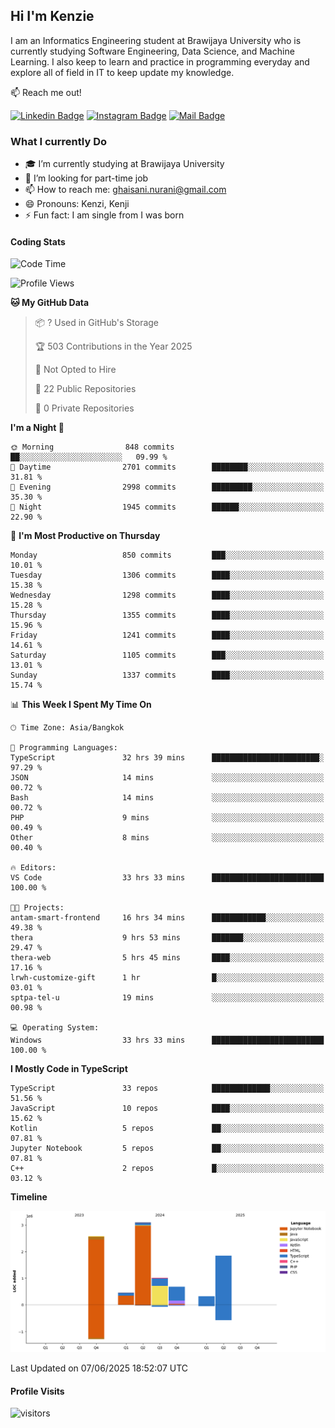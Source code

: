 ## Hi I'm Kenzie


I am an Informatics Engineering student at Brawijaya University who is currently studying Software Engineering, Data Science, and Machine Learning. I also keep to learn and practice in programming everyday and explore all of field in IT to keep update my knowledge.

:mailbox: Reach me out!

[![Linkedin Badge](https://img.shields.io/badge/-Kenzie_Taqiyassar-0e76a8?style=flat&labelColor=0e76a8&logo=linkedin&logoColor=white)](https://www.linkedin.com/in/kenzie-taqiyassar-37458b1aa/) 
[![Instagram Badge](https://img.shields.io/badge/-@__kenziehh_-e84393?style=flat&labelColor=e84393&logo=instagram&logoColor=white)](https://www.instagram.com/_kenziehh/) 
[![Mail Badge](https://img.shields.io/badge/-ghaisani.nurani-c0392b?style=flat&labelColor=c0392b&logo=gmail&logoColor=white)](mailto:ghaisani.nurani@gmail.com)

### What I currently Do

- 🎓 I’m currently studying at Brawijaya University
- 💼 I’m looking for part-time job
- 📫 How to reach me: ghaisani.nurani@gmail.com
- 😄 Pronouns: Kenzi, Kenji
- ⚡ Fun fact: I am single from I was born

#### Coding Stats
<!--START_SECTION:waka-->
![Code Time](http://img.shields.io/badge/Code%20Time-1%2C374%20hrs%2042%20mins-blue)

![Profile Views](http://img.shields.io/badge/Profile%20Views-0-blue)

**🐱 My GitHub Data** 

> 📦 ? Used in GitHub's Storage 
 > 
> 🏆 503 Contributions in the Year 2025
 > 
> 🚫 Not Opted to Hire
 > 
> 📜 22 Public Repositories 
 > 
> 🔑 0 Private Repositories 
 > 
**I'm a Night 🦉** 

```text
🌞 Morning                848 commits         ██░░░░░░░░░░░░░░░░░░░░░░░   09.99 % 
🌆 Daytime                2701 commits        ████████░░░░░░░░░░░░░░░░░   31.81 % 
🌃 Evening                2998 commits        █████████░░░░░░░░░░░░░░░░   35.30 % 
🌙 Night                  1945 commits        ██████░░░░░░░░░░░░░░░░░░░   22.90 % 
```
📅 **I'm Most Productive on Thursday** 

```text
Monday                   850 commits         ███░░░░░░░░░░░░░░░░░░░░░░   10.01 % 
Tuesday                  1306 commits        ████░░░░░░░░░░░░░░░░░░░░░   15.38 % 
Wednesday                1298 commits        ████░░░░░░░░░░░░░░░░░░░░░   15.28 % 
Thursday                 1355 commits        ████░░░░░░░░░░░░░░░░░░░░░   15.96 % 
Friday                   1241 commits        ████░░░░░░░░░░░░░░░░░░░░░   14.61 % 
Saturday                 1105 commits        ███░░░░░░░░░░░░░░░░░░░░░░   13.01 % 
Sunday                   1337 commits        ████░░░░░░░░░░░░░░░░░░░░░   15.74 % 
```


📊 **This Week I Spent My Time On** 

```text
🕑︎ Time Zone: Asia/Bangkok

💬 Programming Languages: 
TypeScript               32 hrs 39 mins      ████████████████████████░   97.29 % 
JSON                     14 mins             ░░░░░░░░░░░░░░░░░░░░░░░░░   00.72 % 
Bash                     14 mins             ░░░░░░░░░░░░░░░░░░░░░░░░░   00.72 % 
PHP                      9 mins              ░░░░░░░░░░░░░░░░░░░░░░░░░   00.49 % 
Other                    8 mins              ░░░░░░░░░░░░░░░░░░░░░░░░░   00.40 % 

🔥 Editors: 
VS Code                  33 hrs 33 mins      █████████████████████████   100.00 % 

🐱‍💻 Projects: 
antam-smart-frontend     16 hrs 34 mins      ████████████░░░░░░░░░░░░░   49.38 % 
thera                    9 hrs 53 mins       ███████░░░░░░░░░░░░░░░░░░   29.47 % 
thera-web                5 hrs 45 mins       ████░░░░░░░░░░░░░░░░░░░░░   17.16 % 
lrwh-customize-gift      1 hr                █░░░░░░░░░░░░░░░░░░░░░░░░   03.01 % 
sptpa-tel-u              19 mins             ░░░░░░░░░░░░░░░░░░░░░░░░░   00.98 % 

💻 Operating System: 
Windows                  33 hrs 33 mins      █████████████████████████   100.00 % 
```

**I Mostly Code in TypeScript** 

```text
TypeScript               33 repos            █████████████░░░░░░░░░░░░   51.56 % 
JavaScript               10 repos            ████░░░░░░░░░░░░░░░░░░░░░   15.62 % 
Kotlin                   5 repos             ██░░░░░░░░░░░░░░░░░░░░░░░   07.81 % 
Jupyter Notebook         5 repos             ██░░░░░░░░░░░░░░░░░░░░░░░   07.81 % 
C++                      2 repos             █░░░░░░░░░░░░░░░░░░░░░░░░   03.12 % 
```



**Timeline**

![Lines of Code chart](https://raw.githubusercontent.com/kenziehh/kenziehh/master/assets/bar_graph.png)


 Last Updated on 07/06/2025 18:52:07 UTC
<!--END_SECTION:waka-->


#### Profile Visits

![visitors](https://visitor-badge.glitch.me/badge?page_id=kenziehh.kenziehh)





